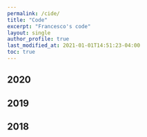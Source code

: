 ```yaml
---
permalink: /cide/
title: "Code"
excerpt: "Francesco's code"
layout: single
author_profile: true
last_modified_at: 2021-01-01T14:51:23-04:00
toc: true
---
```



## 2020

## 2019

## 2018
